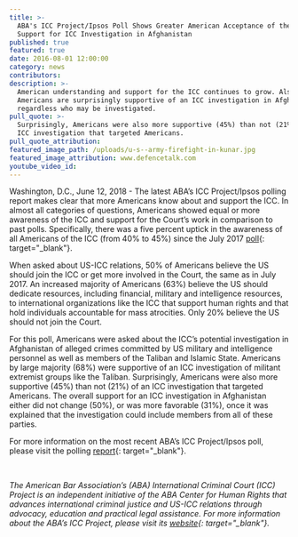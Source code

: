 ```yaml
---
title: >-
  ABA's ICC Project/Ipsos Poll Shows Greater American Acceptance of the ICC and
  Support for ICC Investigation in Afghanistan
published: true
featured: true
date: 2016-08-01 12:00:00
category: news
contributors:
description: >-
  American understanding and support for the ICC continues to grow. Also,
  Americans are surprisingly supportive of an ICC investigation in Afghanistan
  regardless who may be investigated.
pull_quote: >-
  Surprisingly, Americans were also more supportive (45%) than not (21%) of an
  ICC investigation that targeted Americans.
pull_quote_attribution:
featured_image_path: /uploads/u-s--army-firefight-in-kunar.jpg
featured_image_attribution: www.defencetalk.com
youtube_video_id:
---
```


Washington, D.C., June 12, 2018 - The latest ABA’s ICC Project/Ipsos polling report makes clear that more Americans know about and support the ICC. In almost all categories of questions, Americans showed equal or more awareness of the ICC and support for the Court’s work in comparison to past polls. Specifically, there was a five percent uptick in the awareness of all Americans of the ICC (from 40% to 45%) since the July 2017&nbsp;[poll](https://www.international-criminal-justice-today.org/polling-data/2017/07/17/july-2017-ipsos-polling-results/){: target="_blank"}.&nbsp;

When asked about US-ICC relations, 50% of Americans believe the US should join the ICC or get more involved in the Court, the same as in July 2017. An increased majority of Americans (63%) believe the US should dedicate resources, including financial, military and intelligence resources, to international organizations like the ICC that support human rights and that hold individuals accountable for mass atrocities. Only 20% believe the US should not join the Court.&nbsp;

For this poll, Americans were asked about the ICC’s potential investigation in Afghanistan of alleged crimes committed by US military and intelligence personnel as well as members of the Taliban and Islamic State. Americans by large majority (68%) were supportive of an ICC investigation of militant extremist groups like the Taliban. Surprisingly, Americans were also more supportive (45%) than not (21%) of an ICC investigation that targeted Americans. The overall support for an ICC investigation in Afghanistan either did not change (50%), or was more favorable (31%), once it was explained that the investigation could include members from all of these parties.&nbsp;

For more information on the most recent ABA’s ICC Project/Ipsos poll, please visit the polling&nbsp;[report](https://www.international-criminal-justice-today.org/polling-data/2018/06/12/april-2018-ipsos-polling-results/){: target="_blank"}.

&nbsp;

*The American Bar Association’s (ABA) International Criminal Court (ICC) Project is an independent initiative of the ABA Center for Human Rights that advances international criminal justice and US-ICC relations through advocacy, education and practical legal assistance. For more information about the ABA’s ICC Project, please visit its&nbsp;[website](https://www.aba-icc.org/){: target="_blank"}.*